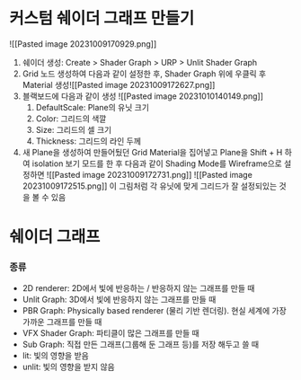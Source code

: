 # 커스텀 쉐이더 그래프 만들기
![[Pasted image 20231009170929.png]]
1. 쉐이더 생성: Create > Shader Graph > URP > Unlit Shader Graph
2. Grid 노드 생성하여 다음과 같이 설정한 후, Shader Graph 위에 우클릭 후 Material 생성![[Pasted image 20231009172627.png]]
3. 블랙보드에 다음과 같이 생성 ![[Pasted image 20231010140149.png]]
	1. DefaultScale: Plane의 유닛 크기
	2. Color:  그리드의 색깔
	3. Size: 그리드의 셀 크기
	4. Thickness: 그리드의 라인 두께
4. 새 Plane을 생성하여 만들어뒀던 Grid Material을 집어넣고 Plane을 Shift + H 하여 isolation 보기 모드를 한 후 다음과 같이 Shading Mode를 Wireframe으로 설정하면 ![[Pasted image 20231009172731.png]]  ![[Pasted image 20231009172515.png]]
	이 그림처럼 각 유닛에 맞게 그리드가 잘 설정되있는 것을 볼 수 있음


# 쉐이더 그래프
### 종류
- 2D renderer:  2D에서 빛에 반응하는 / 반응하지 않는 그래프를 만들 때
- Unlit Graph: 3D에서 빛에 반응하지 않는 그래프를 만들 때
- PBR Graph: Physically based renderer (물리 기반 렌더링). 현실 세계에 가장 가까운 그래프를 만들 때
- VFX Shader Graph: 파티클이 많은 그래프를 만들 때
- Sub Graph: 직접 만든 그래프(그룹해 둔 그래프 등)를 저장 해두고 쓸 때
- lit: 빛의 영향을 받음
- unlit: 빛의 영향을 받지 않음